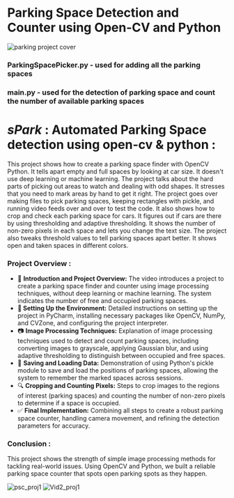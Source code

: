# Parking Space Detection and Counter using Open-CV and Python
![parking project cover](https://github.com/user-attachments/assets/5e893129-feb6-4764-a4f4-763c399e9302)
### ParkingSpacePicker.py - used for adding all the parking spaces 
### main.py - used for the detection of parking space and count the number of available parking spaces
# ***sPark*** : Automated Parking Space detection using open-cv & python :

This project shows how to create a parking space finder with OpenCV Python. It tells apart empty and full spaces by looking at car size. It doesn't use deep learning or machine learning. The project talks about the hard parts of picking out areas to watch and dealing with odd shapes. It stresses that you need to mark areas by hand to get it right. The project goes over making files to pick parking spaces, keeping rectangles with pickle, and running video feeds over and over to test the code. It also shows how to crop and check each parking space for cars. It figures out if cars are there by using thresholding and adaptive thresholding. It shows the number of non-zero pixels in each space and lets you change the text size. The project also tweaks threshold values to tell parking spaces apart better. It shows open and taken spaces in different colors.

### **Project Overview :** 

- 🚗 **Introduction and Project Overview:** The video introduces a project to create a parking space finder and counter using image processing techniques, without deep learning or machine learning. The system indicates the number of free and occupied parking spaces.
- **🔧 Setting Up the Environment:** Detailed instructions on setting up the project in PyCharm, installing necessary packages like OpenCV, NumPy, and  CVZone, and configuring the project interpreter.
- 📷 **Image Processing Techniques:** Explanation of image processing techniques used to detect and count parking spaces, including converting images to grayscale, applying Gaussian blur, and using adaptive thresholding to distinguish between occupied and free spaces.
- 💾 **Saving and Loading Data:** Demonstration of using Python's pickle module to save and load the positions of parking spaces, allowing the system to remember the marked spaces across sessions.
- 🔍 **Cropping and Counting Pixels:** Steps to crop images to the regions of interest (parking spaces) and counting the number of non-zero pixels to determine if a space is occupied.
- ✅ **Final Implementation:** Combining all steps to create a robust parking space counter, handling camera movement, and refining the detection parameters for accuracy.

### **Conclusion :**
This project shows the strength of simple image processing methods for tackling real-world issues. Using OpenCV and Python, we built a reliable parking space counter that spots open parking spots as they happen.



![psc_proj1](https://github.com/user-attachments/assets/d68a7b66-b855-40d0-ab88-91f2dadcd30e)
![Vid2_proj1](https://github.com/user-attachments/assets/8fb6616a-e945-4437-b03d-efdcfa64edb7)


